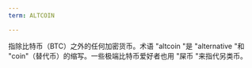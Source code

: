 ```yaml
---
term: ALTCOIN

---
```

指除比特币（BTC）之外的任何加密货币。术语 "altcoin "是 "alternative "和 "coin"（替代币）的缩写。一些极端比特币爱好者也用 "屎币 "来指代另类币。